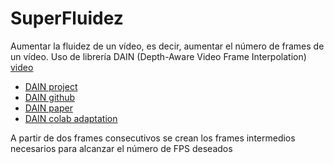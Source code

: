 # SuperFluidez
Aumentar la fluidez de un vídeo, es decir, aumentar el número de frames de un vídeo. Uso de librería DAIN (Depth-Aware Video Frame Interpolation) [video](https://youtu.be/y73bvJYzrvo)

* [DAIN project](https://sites.google.com/view/wenbobao/dain7)
* [DAIN github](https://github.com/baowenbo/DAIN)
* [DAIN paper](https://arxiv.org/abs/1904.00830)
* [DAIN colab adaptation](https://github.com/styler00dollar/Colab-DAIN)

A partir de dos frames consecutivos se crean los frames intermedios necesarios para alcanzar el número de FPS deseados
